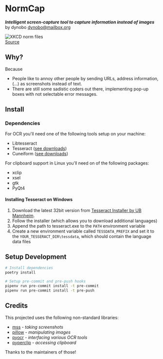 # NormCap

***Intelligent screen-capture tool to capture information instead of images*** by dynobo <dynobo@mailbox.org>

![XKCD norm files](https://imgs.xkcd.com/comics/norm_normal_file_format.png)  
[Source](https://xkcd.com/2116/)

## Why?

Because

- People like to annoy other people by sending URLs, address information, (...) as screenshots instead of text.
- There are still some sadistic coders out there, implementing pop-up boxes with not selectable error messages.

## Install

### Dependencies

For OCR you'll need one of the following tools setup on your machine:

- Libtesseract
- Tesseract ([see downloads](https://github.com/tesseract-ocr/tesseract/wiki/Downloads))
- Cuneiform ([see downloads](https://www.cuneiform-lang.org/download/))

For clipboard support in Linux you'll need on of the following packages:

- xclip
- xsel
- gtk
- PyQt4

#### Installing Tesseract on Windows

1. Download the latest 32bit version from [Tesseract Installer by UB Mannheim](https://github.com/UB-Mannheim/tesseract/wiki).
2. Follow the installer (which allows you to download additional languages)
3. Append the path to tesseract.exe to the `PATH` environment variable
4. Create a new environment variable called `TESSDATA_PREFIX` and set it to the `YOUR_TESSERACT_DIR\tessdata`, which should contain the language data files

## Setup Development

```sh
# Install dependencies
poetry install

# Setup pre-commit and pre-push hooks
pipenv run pre-commit install -t pre-commit
pipenv run pre-commit install -t pre-push
```

## Credits

This projected uses the following non-standard libraries:

- [mss](https://pypi.org/project/mss/) *- taking screenshots*
- [pillow](https://pypi.org/project/Pillow/) *- manipulating images*
- [pyocr](https://pypi.org/project/pyocr/) *- interfacing various OCR tools*
- [pyperclip](https://pypi.org/project/pyperclip/) *- accessing clipboard*

Thanks to the maintainers of those!

